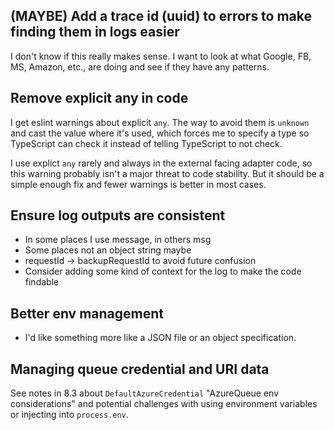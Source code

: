 ## (MAYBE) Add a trace id (uuid) to errors to make finding them in logs easier

I don't know if this really makes sense. I want to look at what Google, FB, MS, Amazon, etc., are doing and see if they have any patterns.

## Remove explicit any in code

I get eslint warnings about explicit `any`. The way to avoid them is `unknown` and cast the value where it's used, which forces me to specify a type so TypeScript can check it instead of telling TypeScript to not check.

I use explict `any` rarely and always in the external facing adapter code, so this warning probably isn't a major threat to code stability. But it should be a simple enough fix and fewer warnings is better in most cases.

## Ensure log outputs are consistent

-  In some places I use message, in others msg
-  Some places not an object string maybe
-  requestId -> backupRequestId to avoid future confusion
-  Consider adding some kind of context for the log to make the code findable

## Better env management

-  I'd like something more like a JSON file or an object specification.

## Managing queue credential and URI data

See notes in 8.3 about `DefaultAzureCredential` "AzureQueue env considerations" and potential challenges with using environment variables or injecting into `process.env`.
